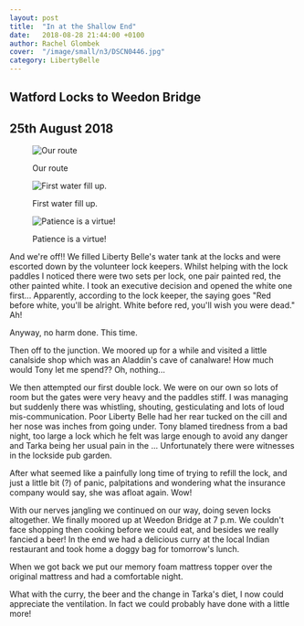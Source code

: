 ```yaml
---
layout: post
title:  "In at the Shallow End"
date:   2018-08-28 21:44:00 +0100
author: Rachel Glombek
cover:  "/image/small/n3/DSCN0446.jpg"
category: LibertyBelle
---
```


<h2>Watford Locks to Weedon Bridge</h2>
<h2>25th August 2018</h2>


<figure>
 <img src="{{site.baseurl}}/image/maps/n3map.png" alt="Our route" >
 <figcaption>
 <p>Our route</p>
 </figcaption>
</figure>


<figure>
 <img src="{{site.baseurl}}/image/small/n3/DSCN0446.jpg" alt="First water fill up." >

 <figcaption>
 <p>First water fill up.</p>
 </figcaption>
</figure>

<figure>

 <img src="{{site.baseurl}}/image/small/n3/DSCN0454.jpg" alt="Patience is a virtue!" >
 <figcaption>
 <p>Patience is a virtue!</p>
 </figcaption>
</figure>

<p>And we're off!! We filled Liberty Belle's water tank at the locks and were escorted down by the volunteer lock keepers. Whilst helping with the lock paddles I noticed there were two sets per lock, one pair painted red, the other painted white. I took an executive decision and opened the white one first... Apparently, according to the lock keeper, the saying goes "Red before white, you'll be alright. White before red, you'll wish you were dead." Ah!</p>

<p>Anyway, no harm done. This time.</p>

<p>Then off to the junction. We moored up for a while and visited a little canalside shop which was an Aladdin's cave of canalware! How much would Tony let me spend?? Oh, nothing...</p>

<p>We then attempted our first double lock. We were on our own so lots of room but the gates were very heavy and the paddles stiff. I was managing but suddenly there was whistling, shouting, gesticulating and lots of loud mis-communication. Poor Liberty Belle had her rear tucked on the cill and her nose was inches from going under. Tony blamed tiredness from a bad night, too large a lock which he felt was large enough to avoid any danger and Tarka being her usual pain in the ... Unfortunately there were witnesses in the lockside pub garden.</p>

<p>After what seemed like a painfully long time of trying to refill the lock, and just a little bit (?) of panic, palpitations and wondering what the insurance company would say, she was afloat again. Wow!</p>

<p>With our nerves jangling we continued on our way, doing seven locks altogether. We finally moored up at Weedon Bridge at 7 p.m. We couldn't face shopping then cooking before we could eat, and besides we really fancied a beer! In the end we had a delicious curry at the local Indian restaurant and took home a doggy bag for tomorrow's lunch.</p>

<p>When we got back we put our memory foam mattress topper over the original mattress and had a comfortable night.</p>

<p>What with the curry, the beer and the change in Tarka's diet, I now could appreciate the ventilation. In fact we could probably have done with a little more!</p>
